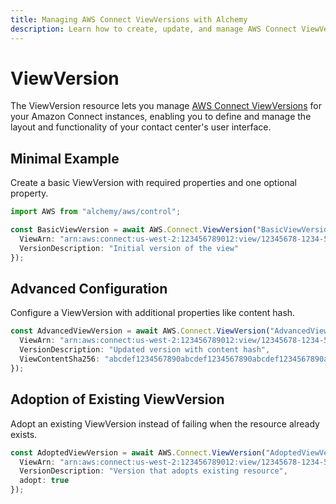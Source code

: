 ```yaml
---
title: Managing AWS Connect ViewVersions with Alchemy
description: Learn how to create, update, and manage AWS Connect ViewVersions using Alchemy Cloud Control.
---
```


# ViewVersion

The ViewVersion resource lets you manage [AWS Connect ViewVersions](https://docs.aws.amazon.com/connect/latest/userguide/) for your Amazon Connect instances, enabling you to define and manage the layout and functionality of your contact center's user interface.

## Minimal Example

Create a basic ViewVersion with required properties and one optional property.

```ts
import AWS from "alchemy/aws/control";

const BasicViewVersion = await AWS.Connect.ViewVersion("BasicViewVersion", {
  ViewArn: "arn:aws:connect:us-west-2:123456789012:view/12345678-1234-5678-1234-123456789012",
  VersionDescription: "Initial version of the view"
});
```

## Advanced Configuration

Configure a ViewVersion with additional properties like content hash.

```ts
const AdvancedViewVersion = await AWS.Connect.ViewVersion("AdvancedViewVersion", {
  ViewArn: "arn:aws:connect:us-west-2:123456789012:view/12345678-1234-5678-1234-123456789012",
  VersionDescription: "Updated version with content hash",
  ViewContentSha256: "abcdef1234567890abcdef1234567890abcdef1234567890abcdef1234567890"
});
```

## Adoption of Existing ViewVersion

Adopt an existing ViewVersion instead of failing when the resource already exists.

```ts
const AdoptedViewVersion = await AWS.Connect.ViewVersion("AdoptedViewVersion", {
  ViewArn: "arn:aws:connect:us-west-2:123456789012:view/12345678-1234-5678-1234-123456789012",
  VersionDescription: "Version that adopts existing resource",
  adopt: true
});
```